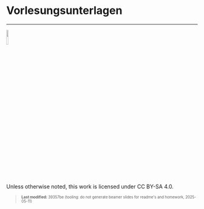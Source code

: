 # Vorlesungsunterlagen

------------------------------------------------------------------------

<img src="https://licensebuttons.net/l/by-sa/4.0/88x31.png" width="10%">

Unless otherwise noted, this work is licensed under CC BY-SA 4.0.

<blockquote><p><sup><sub><strong>Last modified:</strong> 39357be (tooling: do not generate beamer slides for readme's and homework, 2025-05-11)<br></sub></sup></p></blockquote>
